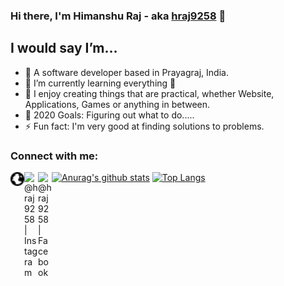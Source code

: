 ### Hi there, I'm Himanshu Raj - aka [hraj9258][website] 👋

## I would say I’m…
- 🔭 A software developer based in Prayagraj, India.
- 🌱 I’m currently learning everything 🤣
- 👯 I enjoy creating things that are practical, whether Website, Applications, Games or anything in between.
- 🥅 2020 Goals: Figuring out what to do.....
- ⚡ Fun fact: I'm very good at finding solutions to problems.

### Connect with me:

[<img align="left" alt="hraj9258" width="22px" src="https://raw.githubusercontent.com/iconic/open-iconic/master/svg/globe.svg" />][website]
[<img align="left" alt="@hraj9258 | Instagram" width="22px" src="https://cdn.jsdelivr.net/npm/simple-icons@v3/icons/instagram.svg" />][instagram]
[<img align="left" alt="@hraj9258 | Facebook" width="22px" src="https://cdn.jsdelivr.net/npm/simple-icons@v3/icons/facebook.svg" />][facebook]

[![Anurag's github stats](https://github-readme-stats.vercel.app/api?username=hraj9258)](https://hraj9258.github.io)
[![Top Langs](https://github-readme-stats.vercel.app/api/top-langs/?username=hraj9258&layout=compact)](https://hraj9258.github.io)

[website]: https://hraj9258.github.io
[instagram]: https://instagram.com/hraj9258
[facebook]: https://facebook/hraj9258
[linkedin]: https://linkedin.com/in/codeSTACKr